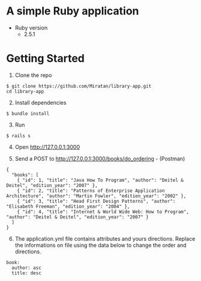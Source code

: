 # A simple Ruby application

* Ruby version
  * 2.5.1

# Getting Started

1. Clone the repo
```
$ git clone https://github.com/Miratan/library-app.git
cd library-app
```

2. Install dependencies
```
$ bundle install
```

3. Run
```
$ rails s
```

4. Open http://127.0.0.1:3000

5. Send a POST to http://127.0.0.1:3000/books/do_ordering - (Postman)
```
{
  "books": [
    { "id": 1, "title": "Java How To Program", "author": "Deitel & Deitel", "edition_year": "2007" },
    { "id": 2, "title": "Patterns of Enterprise Application Architecture", "author": "Martin Fowler", "edition_year": "2002" },
    { "id": 3, "title": "Head First Design Patterns", "author": "Elisabeth Freeman", "edition_year": "2004" },
    { "id": 4, "title": "Internet & World Wide Web: How to Program", "author": "Deitel & Deitel", "edition_year": "2007" }
  ]
}
```

6. The application.yml file contains attributes and yours directions. Replace the informations on file using the data below to change the order and directions.
```
book:
  author: asc
  title: desc
```
